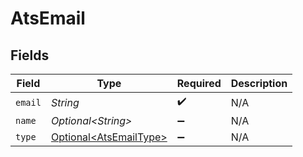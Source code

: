 # AtsEmail


## Fields

| Field                                                          | Type                                                           | Required                                                       | Description                                                    |
| -------------------------------------------------------------- | -------------------------------------------------------------- | -------------------------------------------------------------- | -------------------------------------------------------------- |
| `email`                                                        | *String*                                                       | :heavy_check_mark:                                             | N/A                                                            |
| `name`                                                         | *Optional\<String>*                                            | :heavy_minus_sign:                                             | N/A                                                            |
| `type`                                                         | [Optional\<AtsEmailType>](../../models/shared/AtsEmailType.md) | :heavy_minus_sign:                                             | N/A                                                            |